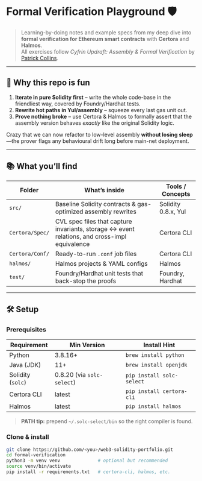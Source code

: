 # Formal Verification Playground 🛡️

> Learning-by-doing notes and example specs from my deep dive into **formal verification for Ethereum smart contracts** with **Certora** and **Halmos**.  
> All exercises follow *Cyfrin Updraft: Assembly & Formal Verification* by [Patrick Collins](https://twitter.com/patrickalphac).

---

## 🤯 Why this repo is fun

1. **Iterate in pure Solidity first** – write the whole code-base in the friendliest way, covered by Foundry/Hardhat tests.  
2. **Rewrite hot paths in Yul/assembly** – squeeze every last gas unit out.  
3. **Prove nothing broke** – use Certora & Halmos to formally assert that the assembly version behaves *exactly* like the original Solidity logic.

Crazy that we can now refactor to low-level assembly **without losing sleep**—the prover flags any behavioural drift long before main-net deployment.

---

## 📚 What you’ll find

| Folder          | What’s inside                                                                                 | Tools / Concepts    |
| --------------- | --------------------------------------------------------------------------------------------- | ------------------- |
| `src/`          | Baseline Solidity contracts & gas-optimized assembly rewrites                                 | Solidity 0.8.x, Yul |
| `Certora/Spec/` | CVL spec files that capture invariants, storage ↔ event relations, and cross-impl equivalence | Certora CLI         |
| `Certora/Conf/` | Ready-to-run `.conf` job files                                                                | Certora CLI         |
| `halmos/`       | Halmos projects & YAML configs                                                                | Halmos              |
| `test/`         | Foundry/Hardhat unit tests that back-stop the proofs                                          | Foundry, Hardhat    |

---

## 🛠 Setup

### Prerequisites

| Requirement       | Min Version                | Install Hint              |
| ----------------- | -------------------------- | ------------------------- |
| Python            | 3.8.16+                    | `brew install python`     |
| Java (JDK)        | 11+                        | `brew install openjdk`    |
| Solidity (`solc`) | 0.8.20 (via `solc-select`) | `pip install solc-select` |
| Certora CLI       | latest                     | `pip install certora-cli` |
| Halmos            | latest                     | `pip install halmos`      |

> **PATH tip:** prepend `~/.solc-select/bin` so the right compiler is found.

### Clone & install

```bash
git clone https://github.com/<you>/web3-solidity-portfolio.git
cd formal-verification
python3 -m venv venv              # optional but recommended
source venv/bin/activate
pip install -r requirements.txt   # certora-cli, halmos, etc.